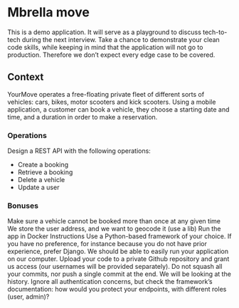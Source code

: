 # Mbrella move


This is a demo application. It will serve as a playground to discuss tech-to-tech during the next interview. Take a chance to demonstrate your clean code skills, while keeping in mind that the application will
not go to production. Therefore we don’t expect every edge case to be covered.

##  Context

YourMove operates a free-floating private fleet of different sorts of vehicles: cars, bikes, motor scooters and kick scooters. Using a mobile application, a customer can book a vehicle, they choose a starting date and time, and a duration in order to make a reservation.

### Operations

Design a REST API with the following operations:


- Create a booking
- Retrieve a booking
- Delete a vehicle
- Update a user


### Bonuses

Make sure a vehicle cannot be booked more than once at any given time
We store the user address, and we want to geocode it (use a lib)
Run the app in Docker
Instructions
Use a Python-based framework of your choice. If you have no preference, for instance because you do not have prior experience, prefer Django.
We should be able to easily run your application on our computer.
Upload your code to a private Github repository and grant us access (our usernames will be provided separately).
Do not squash all your commits, nor push a single commit at the end. We will be looking at the history.
Ignore all authentication concerns, but check the framework’s documentation: how would you protect your endpoints, with different roles (user, admin)?
